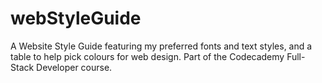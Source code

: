 # webStyleGuide

A Website Style Guide featuring my preferred fonts and text styles, and a table to help pick colours for web design. Part of the Codecademy Full-Stack Developer course.